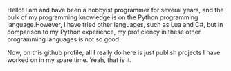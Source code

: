 Hello! I am and have been a hobbyist programmer	for several years, and the bulk of my 
programming knowledge is on the Python programming language.However, I have tried other 
languages, such as Lua and C#, but in comparison to my Python experience, my proficiency 
in these other programming languages is not so good.

Now, on this github profile, all I really do here is just publish projects I have worked 
on in my spare time. Yeah, that is it.
